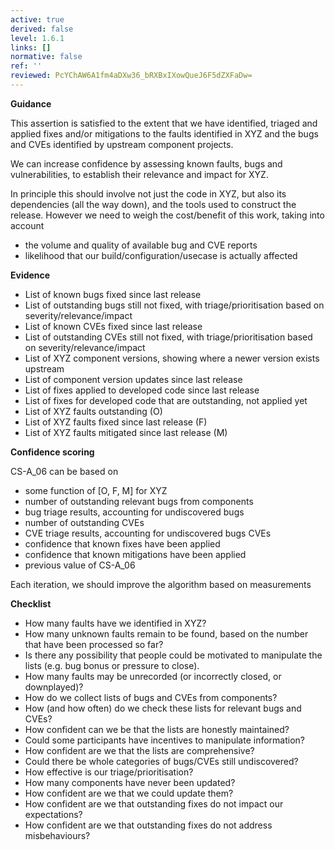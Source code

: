 ```yaml
---
active: true
derived: false
level: 1.6.1
links: []
normative: false
ref: ''
reviewed: PcYChAW6A1fm4aDXw36_bRXBxIXowQueJ6F5dZXFaDw=
---
```


**Guidance**

This assertion is satisfied to the extent that we have identified, triaged
and applied fixes and/or mitigations to the faults identified in XYZ and the
bugs and CVEs identified by upstream component projects.

We can increase confidence by assessing known faults, bugs and vulnerabilities,
to establish their relevance and impact for XYZ.

In principle this should involve not just the code in XYZ, but also its
dependencies (all the way down), and the tools used to construct the release.
However we need to weigh the cost/benefit of this work, taking into account

- the volume and quality of available bug and CVE reports
- likelihood that our build/configuration/usecase is actually affected

**Evidence**

- List of known bugs fixed since last release
- List of outstanding bugs still not fixed, with triage/prioritisation based
  on severity/relevance/impact
- List of known CVEs fixed since last release
- List of outstanding CVEs still not fixed, with triage/prioritisation based
  on severity/relevance/impact
- List of XYZ component versions, showing where a newer version exists upstream
- List of component version updates since last release
- List of fixes applied to developed code since last release
- List of fixes for developed code that are outstanding, not applied yet
- List of XYZ faults outstanding (O)
- List of XYZ faults fixed since last release (F)
- List of XYZ faults mitigated since last release (M)

**Confidence scoring**

CS-A_06 can be based on

- some function of [O, F, M] for XYZ
- number of outstanding relevant bugs from components
- bug triage results, accounting for undiscovered bugs
- number of outstanding CVEs
- CVE triage results, accounting for undiscovered bugs CVEs
- confidence that known fixes have been applied
- confidence that known mitigations have been applied
- previous value of CS-A_06

Each iteration, we should improve the algorithm based on measurements

**Checklist**

- How many faults have we identified in XYZ?
- How many unknown faults remain to be found, based on the number that have
  been processed so far?
- Is there any possibility that people could be motivated to manipulate the
  lists (e.g. bug bonus or pressure to close).
- How many faults may be unrecorded (or incorrectly closed, or downplayed)?
- How do we collect lists of bugs and CVEs from components?
- How (and how often) do we check these lists for relevant bugs and CVEs?
- How confident can we be that the lists are honestly maintained?
- Could some participants have incentives to manipulate information?
- How confident are we that the lists are comprehensive?
- Could there be whole categories of bugs/CVEs still undiscovered?
- How effective is our triage/prioritisation?
- How many components have never been updated?
- How confident are we that we could update them?
- How confident are we that outstanding fixes do not impact our expectations?
- How confident are we that outstanding fixes do not address misbehaviours?
